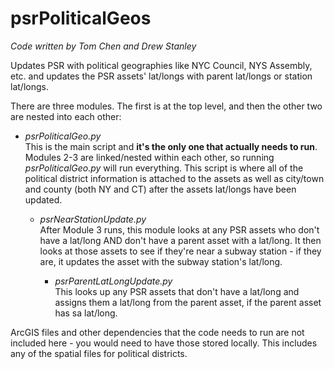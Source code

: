# psrPoliticalGeos

*Code written by Tom Chen and Drew Stanley*
 
 Updates PSR with political geographies like NYC Council, NYS Assembly, etc. and updates the PSR assets' lat/longs with parent lat/longs or station lat/longs. 

There are three modules. The first is at the top level, and then the other two are nested into each other: 
* *psrPoliticalGeo.py*  
   This is the main script and **it's the only one that actually needs to run**. Modules 2-3 are linked/nested within each other, so running *psrPoliticalGeo.py* will run everything. This script is where all of the political district information is attached to the assets as well as city/town and county (both NY and CT) after the assets lat/longs have been updated.

    * *psrNearStationUpdate.py*  
        After Module 3 runs, this module looks at any PSR assets who don't have a lat/long AND don't have a parent asset with a lat/long. It then looks at those assets to see if they're near a subway station - if they are, it updates the asset with the subway station's lat/long.

        * *psrParentLatLongUpdate.py*  
           This looks up any PSR assets that don't have a lat/long and assigns them a lat/long from the parent asset, if the parent asset has sa lat/long.

ArcGIS files and other dependencies that the code needs to run are not included here - you would need to have those stored locally. This includes any of the spatial files for political districts.
